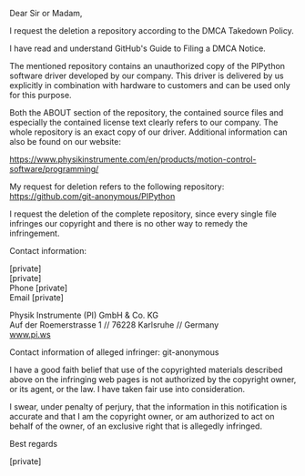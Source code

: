 Dear Sir or Madam,

I request the deletion a repository according to the DMCA Takedown Policy.

I have read and understand GitHub's Guide to Filing a DMCA Notice.

 

The mentioned repository contains an unauthorized copy of the PIPython software driver developed by our company. This driver is delivered by us explicitly in combination with hardware to customers and can be used only for this purpose.

Both the ABOUT section of the repository, the contained source files and especially the contained license text clearly refers to our company. The whole repository is an exact copy of our driver. Additional information can also be found on our website:

https://www.physikinstrumente.com/en/products/motion-control-software/programming/

 

My request for deletion refers to the following repository: https://github.com/git-anonymous/PIPython

 

I request the deletion of the complete repository, since every single file infringes our copyright and there is no other way to remedy the infringement.

 

Contact information:

[private]  
[private]  
Phone [private]  
Email [private]


Physik Instrumente (PI) GmbH & Co. KG  
Auf der Roemerstrasse 1 // 76228 Karlsruhe // Germany  
www.pi.ws

 

Contact information of alleged infringer: git-anonymous

 

I have a good faith belief that use of the copyrighted materials described above on the infringing web pages is not authorized by the copyright owner, or its agent, or the law. I have taken fair use into consideration.

 

I swear, under penalty of perjury, that the information in this notification is accurate and that I am the copyright owner, or am authorized to act on behalf of the owner, of an exclusive right that is allegedly infringed.

 

Best regards  

[private]
